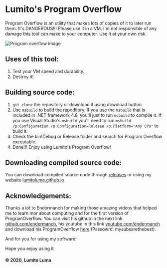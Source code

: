 # Lumito's Program Overflow
Program Overflow is an utility that makes lots of copies of it to later run them. It's DANGEROUS!!! Please use it in a VM.
I'm not responsible of any damage this tool can make to your computer. Use it at your own risk.

![Program overflow image](https://lumitoluma.github.io/images/ProgramOverflow1.1.png)

## Uses of this tool:
1. Test your VM speed and durability.
2. Destroy it!

## Building source code:
1. `git clone` the repository or download it using download button.
2. Use `msbuild` to build the repoditory. If you use the `msbuild` that is included in .NET framework 4.8, you'll just to run `msbuild` to compile it. If you use Visual Studio's `msbuild` you'll need to run `msbuild /p:Configuration /p:Configuration=Release /p:Platform="Any CPU"` to build it.
3. Check the bin\Debug or Release folder and search for Program Overflow executable.
4. Done!!! Enjoy using Lumito's Program Overflow!

## Downloading compiled source code:
You can download compiled source code through [releases](https://github.com/LumitoLuma/ProgramOverflow/releases) or using my website [lumitoluma.github.io](https://lumitoluma.github.io)

## Acknowledgements:
Thanks a lot to Endermanch for making those amazing videos that helped me to learn mor about computing and for the first version of ProgramOverflow. You can visit his github in the next link [github.com/endermanch](https://github.com/endermanch), his youtube in this link [youtube.com/endermanch](https://www.youtube.com/endermanch) and download his ProgramOverflow [here](https://dl.malwat.ch/software/ProgramOverflow.zip) (Passowrd: mysubsarethebest).

And for you for using my software!

Hope you enjoy using it.

#### © 2020, Lumito Luma
